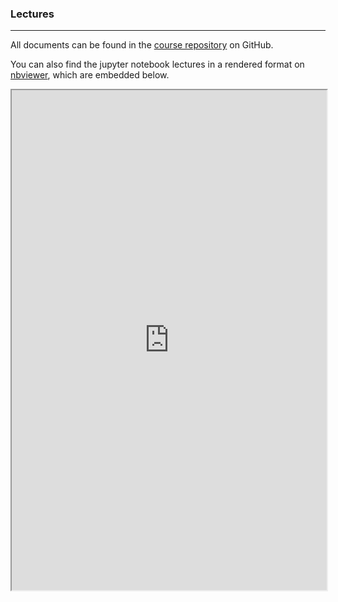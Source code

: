 ### Lectures
------

All documents can be found in the [course repository](https://github.com/nkern/Astro_9) on GitHub.

You can also find the jupyter notebook lectures in a rendered format on [nbviewer](http://nbviewer.jupyter.org/github/nkern/Astro_9), which are embedded below.

<div>
    <iframe src="https://nbviewer.jupyter.org/github/nkern/Astro_9/tree/master/lectures/" width="100%" height="800" scrolling="yes">
    </iframe>
</div>
